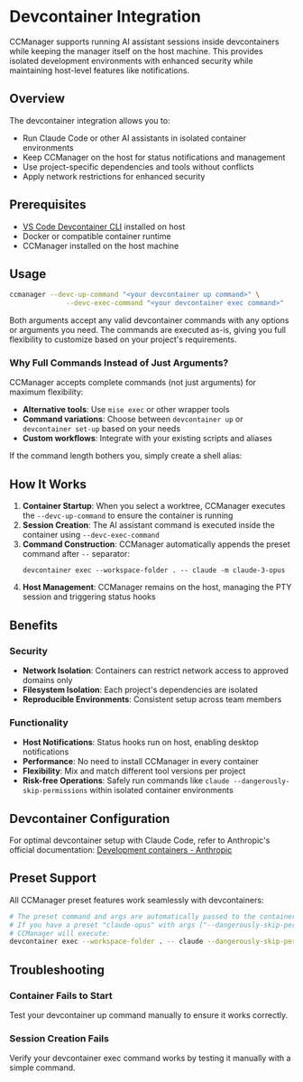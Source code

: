 # Devcontainer Integration

CCManager supports running AI assistant sessions inside devcontainers while keeping the manager itself on the host machine. This provides isolated development environments with enhanced security while maintaining host-level features like notifications.

## Overview

The devcontainer integration allows you to:
- Run Claude Code or other AI assistants in isolated container environments
- Keep CCManager on the host for status notifications and management
- Use project-specific dependencies and tools without conflicts
- Apply network restrictions for enhanced security

## Prerequisites

- [VS Code Devcontainer CLI](https://code.visualstudio.com/docs/devcontainers/cli) installed on host
- Docker or compatible container runtime
- CCManager installed on the host machine

## Usage

```bash
ccmanager --devc-up-command "<your devcontainer up command>" \
              --devc-exec-command "<your devcontainer exec command>"
```

Both arguments accept any valid devcontainer commands with any options or arguments you need. The commands are executed as-is, giving you full flexibility to customize based on your project's requirements.

### Why Full Commands Instead of Just Arguments?

CCManager accepts complete commands (not just arguments) for maximum flexibility:

- **Alternative tools**: Use `mise exec` or other wrapper tools
- **Command variations**: Choose between `devcontainer up` or `devcontainer set-up` based on your needs  
- **Custom workflows**: Integrate with your existing scripts and aliases

If the command length bothers you, simply create a shell alias:

## How It Works

1. **Container Startup**: When you select a worktree, CCManager executes the `--devc-up-command` to ensure the container is running
2. **Session Creation**: The AI assistant command is executed inside the container using `--devc-exec-command`
3. **Command Construction**: CCManager automatically appends the preset command after `--` separator:
   ```
   devcontainer exec --workspace-folder . -- claude -m claude-3-opus
   ```
4. **Host Management**: CCManager remains on the host, managing the PTY session and triggering status hooks

## Benefits

### Security
- **Network Isolation**: Containers can restrict network access to approved domains only
- **Filesystem Isolation**: Each project's dependencies are isolated
- **Reproducible Environments**: Consistent setup across team members

### Functionality
- **Host Notifications**: Status hooks run on host, enabling desktop notifications
- **Performance**: No need to install CCManager in every container
- **Flexibility**: Mix and match different tool versions per project
- **Risk-free Operations**: Safely run commands like `claude --dangerously-skip-permissions` within isolated container environments

## Devcontainer Configuration

For optimal devcontainer setup with Claude Code, refer to Anthropic's official documentation:
[Development containers - Anthropic](https://docs.anthropic.com/en/docs/claude-code/devcontainer)

## Preset Support

All CCManager preset features work seamlessly with devcontainers:

```bash
# The preset command and args are automatically passed to the container
# If you have a preset "claude-opus" with args ["--dangerously-skip-permissions", "-m", "claude-3-opus"]
# CCManager will execute:
devcontainer exec --workspace-folder . -- claude --dangerously-skip-permissions -m claude-3-opus
```

## Troubleshooting

### Container Fails to Start

Test your devcontainer up command manually to ensure it works correctly.

### Session Creation Fails

Verify your devcontainer exec command works by testing it manually with a simple command.
